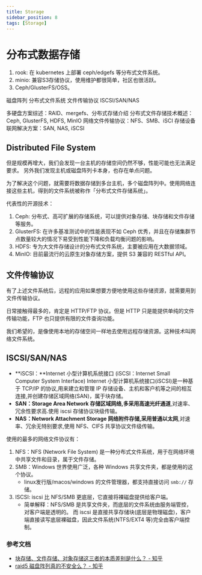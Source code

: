 ```yaml
---
title: Storage
sidebar_position: 8
tags: [Storage]
---
```

# 分布式数据存储

1. rook: 在 kubernetes 上部署 ceph/edgefs 等分布式文件系统。
2. minio: 兼容S3存储协议，使用维护都很简单，社区也很活跃。
3. Ceph/GlusterFS/OSS。



磁盘阵列
分布式文件系统
文件传输协议
ISCSI/SAN/NAS

多硬盘方案综述：RAID、mergefs、分布式存储介绍
分布式文件存储技术概述：Ceph, GlusterFS, HDFS, MinIO
网络文件传输协议：NFS、SMB、iSCI
存储设备联网解决方案：SAN, NAS, iSCSI





## Distributed File System

但是规模再增大，我们会发现一台主机的存储空间仍然不够，性能可能也无法满足要求。
另外我们发现主机或磁盘阵列卡本身，也存在单点问题。

为了解决这个问题，就需要将数据存储到多台主机，多个磁盘阵列中。使用网络连接这些主机，得到的文件系统被称作「分布式文件存储系统」。

代表性的开源技术：

1. Ceph: 分布式、高可扩展的存储系统，可以提供对象存储、块存储和文件存储等服务。
2. GlusterFS: 在许多基准测试中的性能表现不如 Ceph 优秀，并且在存储集群节点数量较大的情况下易受到性能下降和负载均衡问题的影响。
3. HDFS: 专为大文件存储设计的分布式文件系统，主要被应用在大数据领域。
4. MinIO: 目前最流行的云原生对象存储方案，提供 S3 兼容的 RESTful API。

## 文件传输协议

有了上述文件系统后，远程的应用如果想要方便地使用这些存储资源，就需要用到文件传输协议。

日常接触得最多的，肯定是 HTTP/FTP 协议。但是 HTTP 只是能提供单纯的文件传输功能，FTP 也只提供有限的文件查询功能。

我们希望的，是像使用本地的存储空间一样地去使用远程存储资源。这种技术叫网络文件系统。


## ISCSI/SAN/NAS
- **iSCSI：**Internet 小型计算机系统接口 (iSCSI：Internet Small Computer System Interface) Internet 小型计算机系统接口(iSCSI)是一种基于 TCP/IP 的协议,用来建立和管理 IP 存储设备、主机和客户机等之间的相互连接,并创建存储区域网络(SAN)，属于块存储。
- **SAN：**Storage Area Network 存储区域网络,多采用**高速光纤通道**,对速率、冗余性要求高.使用 iscsi 存储协议块级传输。
- **NAS：**Network Attachment Storage 网络附件存储,采用**普通以太网**,对速率、冗余无特别要求,使用 NFS、CIFS 共享协议文件级传输。

使用的最多的网络文件协议有：
1. NFS：NFS (Network File System) 是一种分布式文件系统，用于在网络环境中共享文件和目录，属于文件存储。
1. SMB：Windows 世界使用广泛，各种 Windows 共享文件夹，都是使用的这个协议。
    - linux发行版/macos/windows 的文件管理器，都支持直接访问 `smb://` 存储。
2. ISCSI: iscsi 比 NFS/SMB 更底层，它直接将裸磁盘提供给客户端。
    - 简单解释：NFS/SMB 是共享文件夹，而底层的文件系统由服务端管控，对客户端是透明的。
      而 iscsi 是直接共享存储块(底层是物理磁盘)，客户端直接读写底层裸磁盘，因此文件系统(NTFS/EXT4 等)完全由客户端控制。


### 参考文档

- [块存储、文件存储、对象存储这三者的本质差别是什么？ - 知乎](https://www.zhihu.com/question/21536660)
- [raid5 磁盘阵列真的不安全么？ - 知乎](https://www.zhihu.com/question/20164654/answer/348274179)

